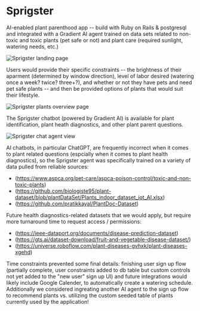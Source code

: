 # Sprigster

AI-enabled plant parenthood app -- build with Ruby on Rails & postgresql and integrated with a Gradient AI agent trained on data sets related to non-toxic and toxic plants (pet safe or not) and plant care (required sunlight, watering needs, etc.)

![Sprigster landing page](https://adelemcdonald.com/img/sprigster-landing.png)

Users would provide their specific constraints -- the brightness of their aparment (determined by window direction), level of labor desired (watering once a week? twice? three+?), and whether or not they have pets and need pet safe plants -- and then be provided options of plants that would suit their lifestyle.

![Sprigster plants overview page](https://adelemcdonald.com/img/sprigster-plants.png)

The Sprigster chatbot (powered by Gradient AI) is available for plant identification, plant heath diagnostics, and other plant parent questions.

![Sprigster chat agent view](https://adelemcdonald.com/img/sprigster-agent.png)

AI chatbots, in particular ChatGPT, are frequently incorrect when it comes to plant related questions (espcially when it comes to plant health diagnostics), so the Sprigster agent was specifically trained on a variety of data pulled from reliable sources:
* (https://www.aspca.org/pet-care/aspca-poison-control/toxic-and-non-toxic-plants)
* (https://github.com/biologiste95/plant-dataset/blob/plantDataSet/Plants_indoor_dataset_iot_AI.xlsx)
* (https://github.com/pratikkayal/PlantDoc-Dataset)

Future health diagnostics-related datasets that we would apply, but require more turnaround time to request access / permissions:
* (https://ieee-dataport.org/documents/disease-prediction-dataset)
* (https://gts.ai/dataset-download/fruit-and-vegetable-disease-dataset/)
* (https://universe.roboflow.com/plant-diseases-gvhxk/plant-diseases-xgehd)

Time constraints prevented some final details: finishing user sign up flow (partially complete, user constraints added to db table but custom controls not yet added to the "new user" sign up UI) and future integrations would likely include Google Calender, to automatically create a watering schedule. Additionally we considered ingreating another AI agent to the sign up flow to recommend plants vs. utilizing the custom seeded table of plants currently used by the application!
